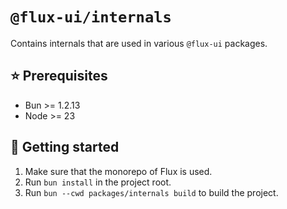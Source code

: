 # `@flux-ui/internals`

Contains internals that are used in various `@flux-ui` packages.

## ⭐️ Prerequisites

- Bun >= 1.2.13
- Node >= 23

## 🚀 Getting started

1. Make sure that the monorepo of Flux is used.
2. Run `bun install` in the project root.
3. Run `bun --cwd packages/internals build` to build the project.
